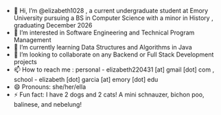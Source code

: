- 👋 Hi, I’m @elizabeth1028 , a current undergraduate student at Emory University pursuing a BS in Computer Science with a minor in History , graduating December 2026
- 👀 I’m interested in Software Engineering and Technical Program Management
- 🌱 I’m currently learning Data Structures and Algorithms in Java
- 💞️ I’m looking to collaborate on any Backend or Full Stack Development projects
- 📫 How to reach me : personal - elizabeth220431 [at] gmail [dot] com , school - elizabeth [dot] garcia [at] emory [dot] edu
- 😄 Pronouns: she/her/ella
- ⚡ Fun fact: I have 2 dogs and 2 cats! A mini schnauzer, bichon poo, balinese, and nebelung!

<!---
elizabeth1028/elizabeth1028 is a ✨ special ✨ repository because its `README.md` (this file) appears on your GitHub profile.
You can click the Preview link to take a look at your changes.
--->
